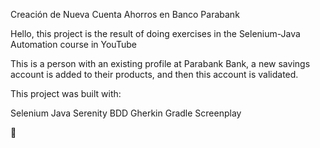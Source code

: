 Creación de Nueva Cuenta Ahorros en Banco Parabank

Hello, this project is the result of doing exercises in the Selenium-Java Automation course in YouTube

This is a person with an existing profile at Parabank Bank, a new savings account is added to their products, and then this account is validated.

This project was built with:

Selenium Java Serenity BDD Gherkin Gradle Screenplay

🦄
